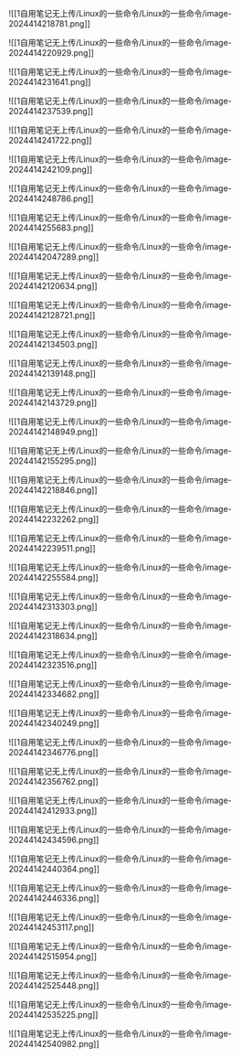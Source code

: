 ![[1自用笔记无上传/Linux的一些命令/Linux的一些命令/image-2024414218781.png]]

![[1自用笔记无上传/Linux的一些命令/Linux的一些命令/image-2024414220929.png]]

![[1自用笔记无上传/Linux的一些命令/Linux的一些命令/image-2024414231641.png]]

![[1自用笔记无上传/Linux的一些命令/Linux的一些命令/image-2024414237539.png]]

![[1自用笔记无上传/Linux的一些命令/Linux的一些命令/image-2024414241722.png]]

![[1自用笔记无上传/Linux的一些命令/Linux的一些命令/image-2024414242109.png]]

![[1自用笔记无上传/Linux的一些命令/Linux的一些命令/image-2024414248786.png]]

![[1自用笔记无上传/Linux的一些命令/Linux的一些命令/image-2024414255683.png]]

![[1自用笔记无上传/Linux的一些命令/Linux的一些命令/image-20244142047289.png]]

![[1自用笔记无上传/Linux的一些命令/Linux的一些命令/image-20244142120634.png]]

![[1自用笔记无上传/Linux的一些命令/Linux的一些命令/image-20244142128721.png]]

![[1自用笔记无上传/Linux的一些命令/Linux的一些命令/image-20244142134503.png]]

![[1自用笔记无上传/Linux的一些命令/Linux的一些命令/image-20244142139148.png]]

![[1自用笔记无上传/Linux的一些命令/Linux的一些命令/image-20244142143729.png]]

![[1自用笔记无上传/Linux的一些命令/Linux的一些命令/image-20244142148949.png]]

![[1自用笔记无上传/Linux的一些命令/Linux的一些命令/image-20244142155295.png]]

![[1自用笔记无上传/Linux的一些命令/Linux的一些命令/image-20244142218846.png]]

![[1自用笔记无上传/Linux的一些命令/Linux的一些命令/image-20244142232262.png]]

![[1自用笔记无上传/Linux的一些命令/Linux的一些命令/image-20244142239511.png]]

![[1自用笔记无上传/Linux的一些命令/Linux的一些命令/image-20244142255584.png]]

![[1自用笔记无上传/Linux的一些命令/Linux的一些命令/image-20244142313303.png]]

![[1自用笔记无上传/Linux的一些命令/Linux的一些命令/image-20244142318634.png]]

![[1自用笔记无上传/Linux的一些命令/Linux的一些命令/image-20244142323516.png]]

![[1自用笔记无上传/Linux的一些命令/Linux的一些命令/image-20244142334682.png]]

![[1自用笔记无上传/Linux的一些命令/Linux的一些命令/image-20244142340249.png]]

![[1自用笔记无上传/Linux的一些命令/Linux的一些命令/image-20244142346776.png]]

![[1自用笔记无上传/Linux的一些命令/Linux的一些命令/image-20244142356762.png]]

![[1自用笔记无上传/Linux的一些命令/Linux的一些命令/image-20244142412933.png]]

![[1自用笔记无上传/Linux的一些命令/Linux的一些命令/image-20244142434596.png]]

![[1自用笔记无上传/Linux的一些命令/Linux的一些命令/image-20244142440364.png]]

![[1自用笔记无上传/Linux的一些命令/Linux的一些命令/image-20244142446336.png]]

![[1自用笔记无上传/Linux的一些命令/Linux的一些命令/image-20244142453117.png]]

![[1自用笔记无上传/Linux的一些命令/Linux的一些命令/image-20244142515954.png]]

![[1自用笔记无上传/Linux的一些命令/Linux的一些命令/image-20244142525448.png]]

![[1自用笔记无上传/Linux的一些命令/Linux的一些命令/image-20244142535225.png]]

![[1自用笔记无上传/Linux的一些命令/Linux的一些命令/image-20244142540982.png]]